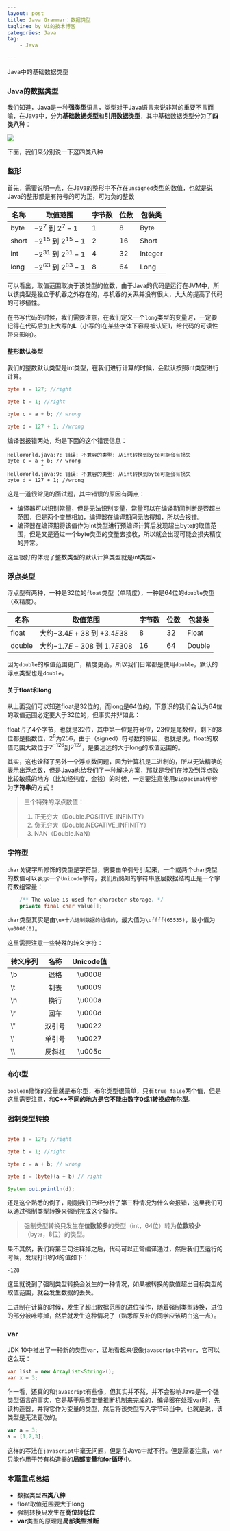 ```yaml
---
layout: post  
title: Java Grammar：数据类型
tagline: by Vi的技术博客
categories: Java  
tag: 
    - Java

---
```


Java中的基础数据类型

<!--more-->

### Java的数据类型

我们知道，Java是一种**强类型**语言，类型对于Java语言来说非常的重要不言而喻，在Java中，分为**基础数据类型**和**引用数据类型**，其中基础数据类型分为了**四类八种**：

![](http://www.justdojava.com/assets/images/2019/java/image_vi/07_31/basedatatype.png)

下面，我们来分别说一下这四类八种

### 整形

首先，需要说明一点，在Java的整形中不存在`unsigned`类型的数值，也就是说Java的整形都是有符号的可为正，可为负的整数



| 名称 | 取值范围 |字节数|位数|包装类|
| --- | --- |---|---|---|
| byte | $-2^7$ 到 $2^7-1$ |1|8|Byte|
| short | $-2^{15}$ 到 $2^{15}-1$ |2|16|Short|
| int | $-2^{31}$ 到 $2^{31}-1$ |4|32|Integer|
| long |$-2^{63}$ 到 $2^{63}-1$  |8|64|Long|


可以看出，取值范围取决于该类型的位数，由于Java的代码是运行在JVM中，所以该类型是独立于机器之外存在的，与机器的关系并没有很大，大大的提高了代码的可移植性。

在书写代码的时候，我们需要注意，在我们定义一个`long`类型的变量时，一定要记得在代码后加上大写的**L**（小写的l在某些字体下容易被认证1，给代码的可读性带来影响）。

#### 整形默认类型

我们的整数默认类型是int类型，在我们进行计算的时候，会默认按照int类型进行计算。

```java
byte a = 127; //right

byte b = 1; //right

byte c = a + b; // wrong

byte d = 127 + 1; //wrong
```

编译器报错两处，均是下面的这个错误信息：

```
HelloWorld.java:7: 错误: 不兼容的类型: 从int转换到byte可能会有损失
byte c = a + b; // wrong
           ^
HelloWorld.java:9: 错误: 不兼容的类型: 从int转换到byte可能会有损失
byte d = 127 + 1; //wrong
```

这是一道很常见的面试题，其中错误的原因有两点：

   - 编译器可以识别常量，但是无法识别变量，常量可以在编译期间判断是否超出范围，但是两个变量相加，编译器在编译期间无法得知，所以会报错。
   - 编译器在编译期将该值作为int类型进行预编译计算后发现超出byte的取值范围，但是又是通过一个byte类型的变量去接收，所以就会出现可能会损失精度的异常。

这里很好的体现了整数类型的默认计算类型就是int类型~

### 浮点类型

浮点型有两种，一种是32位的`float`类型（单精度），一种是64位的`double`类型（双精度）。

| 名称 | 取值范围 |字节数|位数|包装类|
| --- | --- |---|---|---|
|float|大约$-3.4E+38$ 到 $+3.4E38$|8|32|Float|
|double|大约$-1.7E-308$ 到 $1.7E308$|16|64|Double|

因为`double`的取值范围更广，精度更高，所以我们日常都是使用`double`，默认的浮点类型也是`double`。

#### 关于float和long

从上面我们可以知道float是32位的，而long是64位的，下意识的我们会认为64位的取值范围必定要大于32位的，但事实并非如此：

float占了4个字节，也就是32位，其中第一位是符号位，23位是尾数位，剩下的8位都是指数位，$2^{8}$为256，由于（signed）符号数的原因，也就是说，float的取值范围大致位于$2^{-126}$到${2^{127}}$，是要远远的大于long的取值范围的。

其实，这也诠释了另外一个浮点数问题，因为计算机是二进制的，所以无法精确的表示出浮点数，但是Java也给我们了一种解决方案，那就是我们在涉及到浮点数比较敏感的地方（比如经纬度，金钱）的时候，一定要注意使用`BigDecimal`传参为**字符串**的方式！


>三个特殊的浮点数值：
>1. 正无穷大（Double.POSITIVE_INFINITY）
>2. 负无穷大（Double.NEGATIVE_INFINITY）
>3. NAN（Double.NaN）


### 字符型

`char`关键字所修饰的类型是字符型，需要由单引号引起来，一个或两个`char`类型的数值可以表示一个`Unicode`字符，我们所熟知的字符串底层数据结构正是一个字符数组常量：

```java
    /** The value is used for character storage. */
    private final char value[];
```
`char`类型其实是由`\u+十六进制数据的组成的`，最大值为`\uffff(65535)`，最小值为`\u0000(0)`。

这里需要注意一些特殊的转义字符：

| 转义序列 | 名称 | Unicode值 | 
| ------- |:-------:| :----:| 
| \b| 退格 | \u0008 | 
| \t| 制表 | \u0009 |
| \n| 换行 | \u000a | 
| \r| 回车 | \u000d |
| \\"| 双引号 | \u0022 |
| \\' | 单引号 | \u0027 |
| \\\ | 反斜杠 | \u005c |


### 布尔型

`boolean`修饰的变量就是布尔型，布尔类型很简单，只有`true false`两个值，但是这里需要注意，和**C++不同的地方是它不能由数字0或1转换成布尔型**。


### 强制类型转换

```java

byte a = 127; //right

byte b = 1; //right

byte c = a + b; // wrong

byte d = (byte)(a + b) // right

System.out.println(d);
```

还是这个熟悉的例子，刚刚我们已经分析了第三种情况为什么会报错，这里我们可以通过强制类型转换来强制完成这个操作。

> 强制类型转换只发生在**位数较多**的类型（int，64位）转为**位数较少**（byte，8位）的类型。

果不其然，我们将第三句注释掉之后，代码可以正常编译通过，然后我们去运行的时候，发现打印的d的值如下：

```
-128
```

这里就说到了强制类型转换会发生的一种情况，如果被转换的数值超出目标类型的取值范围，就会发生数据的丢失。

二进制在计算的时候，发生了超出数据范围的进位操作，随着强制类型转换，进位的部分被咔嚓掉，然后就发生这种情况了（熟悉原反补的同学应该明白这一点）。


### var

JDK 10中推出了一种新的类型`var`，猛地看起来很像`javascript`中的`var`，它可以这么玩：

```java
var list = new ArrayList<String>();
var x = 3;
```
乍一看，还真的和`javascript`有些像，但其实并不然，并不会影响Java是一个强类型语言的事实，它是基于局部变量推断机制来完成的，编译器在处理var时，先读构造器，并将它作为变量的类型，然后将该类型写入字节码当中。也就是说，该类型是无法更改的。

```js
var a = 3;
a = [1,2,3];
```
这样的写法在`javascript`中毫无问题，但是在Java中就不行。但是需要注意，`var`只能作用于带有构造器的**局部变量**和**for循环**中。



### 本篇重点总结

-  数据类型**四类八种**
-  float取值范围要大于long
-  强制转换只发生在**高位转低位**
-  **var**类型的原理是**局部类型推断**


